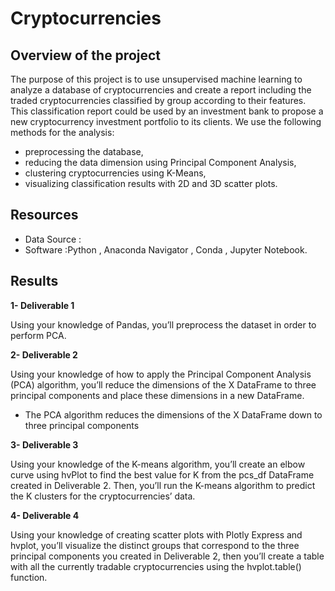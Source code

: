 # Cryptocurrencies

## Overview of the project 

The purpose of this project is to use unsupervised machine learning to analyze a database of cryptocurrencies and create a report including the traded cryptocurrencies classified by group according to their features.
This classification report could be used by an investment bank to propose a new cryptocurrency investment portfolio to its clients.
We use the following methods for the analysis:

- preprocessing the database,
- reducing the data dimension using Principal Component Analysis,
- clustering cryptocurrencies using K-Means,
- visualizing classification results with 2D and 3D scatter plots.


## Resources

- Data Source :
- Software :Python , Anaconda Navigator , Conda , Jupyter Notebook.


## Results 

**1- Deliverable 1**

Using your knowledge of Pandas, you’ll preprocess the dataset in order to perform PCA.


**2- Deliverable 2**

Using your knowledge of how to apply the Principal Component Analysis (PCA) algorithm, you’ll reduce the dimensions of the X DataFrame to three principal components and place these dimensions in a new DataFrame.

- The PCA algorithm reduces the dimensions of the X DataFrame down to three principal components 

**3- Deliverable 3**

Using your knowledge of the K-means algorithm, you’ll create an elbow curve using hvPlot to find the best value for K from the pcs_df DataFrame created in Deliverable 2. Then, you’ll run the K-means algorithm to predict the K clusters for the cryptocurrencies’ data.

**4- Deliverable 4**


Using your knowledge of creating scatter plots with Plotly Express and hvplot, you’ll visualize the distinct groups that correspond to the three principal components you created in Deliverable 2, then you’ll create a table with all the currently tradable cryptocurrencies using the hvplot.table() function.


